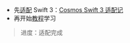- 先[适配](./Cosmos/) Swift 3：[Cosmos Swift 3 适配记](./Cosmos-Swift3适配记.md)
- 再开始[教程](http://c4ios.swift.gg)学习

> 进度：适配完成

